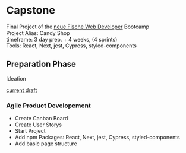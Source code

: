 # Capstone

Final Project of the [neue Fische Web Developer](https://www.neuefische.de/weiterbildung/web-development) Bootcamp <br/>
Project Alias: Candy Shop <br/>
timeframe: 3 day prep. + 4 weeks, (4 sprints) <br/>
Tools: React, Next, jest, Cypress, styled-components <br/>

## Preparation Phase

Ideation

[current draft](https://excalidraw.com/#json=5823450698481664,D2D_6Xe72Je9AbFx6f0kzg)

### Agile Product Developement

- Create Canban Board
- Create User Storys
- Start Project
- Add npm Packages: React, Next, jest, Cypress, styled-components
- Add basic page structure
